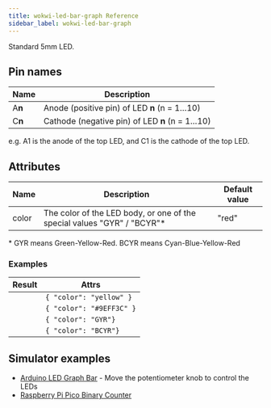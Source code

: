 ```yaml
---
title: wokwi-led-bar-graph Reference
sidebar_label: wokwi-led-bar-graph
---
```


Standard 5mm LED.

<wokwi-led-bar-graph values='[1,1,1,1,1,1,1,1,1,1]' />

## Pin names

| Name   | Description                                    |
| ------ | ---------------------------------------------- |
| A**n** | Anode (positive pin) of LED **n** (n = 1…10)   |
| C**n** | Cathode (negative pin) of LED **n** (n = 1…10) |

e.g. A1 is the anode of the top LED, and C1 is the cathode of the top LED.

## Attributes

| Name  | Description                                                              | Default value |
| ----- | ------------------------------------------------------------------------ | ------------- |
| color | The color of the LED body, or one of the special values "GYR" / "BCYR"\* | "red"         |

\* GYR means Green-Yellow-Red. BCYR means Cyan-Blue-Yellow-Red

### Examples

| Result                                                                  | Attrs                    |
| ----------------------------------------------------------------------- | ------------------------ |
| <wokwi-led-bar-graph  values='[1,1,1,1,1,1,1,1,1,1]' color="yellow" />  | `{ "color": "yellow" }`  |
| <wokwi-led-bar-graph  values='[1,1,1,1,1,1,1,1,1,1]' color="#9EFF3C" /> | `{ "color": "#9EFF3C" }` |
| <wokwi-led-bar-graph  values='[1,1,1,1,1,1,1,1,1,1]' color="GYR" />     | `{ "color": "GYR"}`      |
| <wokwi-led-bar-graph  values='[1,1,1,1,1,1,1,1,1,1]' color="BCYR"  />   | `{ "color": "BCYR"}`     |

## Simulator examples

- [Arduino LED Graph Bar](https://wokwi.com/arduino/projects/309829489359061570) - Move the potentiometer knob to control the LEDs
- [Raspberry Pi Pico Binary Counter](https://wokwi.com/arduino/projects/309828467927548481)
